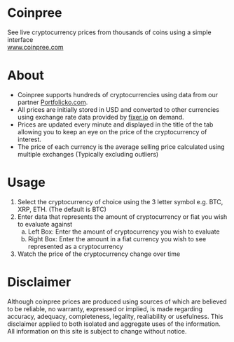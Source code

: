 # Coinpree
See live cryptocurrency prices from thousands of coins using a simple interface<br>
www.coinpree.com

<h1>About</h1>
                <ul>
                    <li>Coinpree supports hundreds of cryptocurrencies using data from our partner <a href="http://www.portfolicko.com" target="_blank">Portfolicko.com</a>.</li>
                    <li>All prices are initially stored in USD and converted to other currencies using exchange rate data provided by <a href="http://fixer.io" target="_blank">fixer.io</a> on demand.</li>
                    <li>Prices are updated every minute and displayed in the title of the tab allowing you to keep an eye on the price of the cryptocurrency of interest.</li>
                    <li>The price of each currency is the average selling price calculated using multiple exchanges (Typically excluding outliers)</li>
                </ul>
                <h1>Usage</h1>
                <ol>
                    <li>Select the cryptocurrency of choice using the 3 letter symbol e.g. BTC, XRP, ETH. (The default is BTC)</li>
                    <li>Enter data that represents the amount of cryptocurrency or fiat you wish to evaluate against<br>
                        <ol type="a">
                            <li>Left Box: Enter the amount of cryptocurrency you wish to evaluate</li>
                            <li>Right Box: Enter the amount in a fiat currency you wish to see represented as a cryptocurrency</li>
                        </ol>
                    </li>
                    <li>Watch the price of the cryptocurrency change over time</li>
                </ol>
                <h1>Disclaimer</h1>
                <p>Although coinpree prices are produced using sources of which are believed to be reliable, no warranty, expressed or implied, is made regarding accuracy, adequacy, completeness, legality, realiability or usefulness. This disclaimer applied to both isolated and aggregate uses of the information. All information on this site is subject to change without notice.</p>
